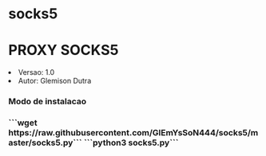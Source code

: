 # socks5
<h1> PROXY SOCKS5 </h1>
<li> Versao: 1.0 </li>
<li> Autor: Glemison Dutra </li>

<h3> Modo de instalacao <h3>
```wget https://raw.githubusercontent.com/GlEmYsSoN444/socks5/master/socks5.py```
```python3 socks5.py```
